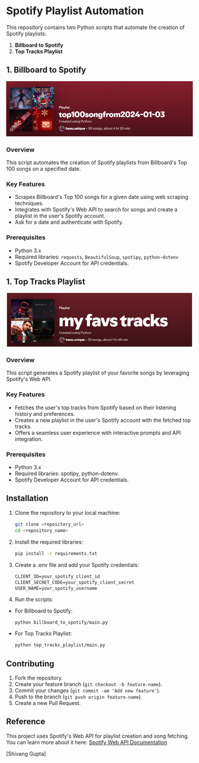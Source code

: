 # Spotify Playlist Automation  

This repository contains two Python scripts that automate the creation of Spotify playlists:  
1. **Billboard to Spotify**  
2. **Top Tracks Playlist**  

## 1. Billboard to Spotify  

![](images/BillBoardToSpotify.png)

### Overview  
This script automates the creation of Spotify playlists from Billboard's Top 100 songs on a specified date.  

### Key Features  
- Scrapes Billboard's Top 100 songs for a given date using web scraping techniques.  
- Integrates with Spotify's Web API to search for songs and create a playlist in the user's Spotify account.  
- Ask for a date and authenticate with Spotify.  

### Prerequisites  
- Python 3.x  
- Required libraries: `requests`, `BeautifulSoup`, `spotipy`, `python-dotenv`
- Spotify Developer Account for API credentials.  

## 1. Top Tracks Playlist 

<p align="center">
  <img src="images/TopTracks.png" alt="" width="500"/>
</p>

### Overview  
This script generates a Spotify playlist of your favorite songs by leveraging Spotify's Web API.  

### Key Features  
- Fetches the user's top tracks from Spotify based on their listening history and preferences.
- Creates a new playlist in the user's Spotify account with the fetched top tracks.
- Offers a seamless user experience with interactive prompts and API integration. 

### Prerequisites  
- Python 3.x
- Required libraries: spotipy, python-dotenv.
- Spotify Developer Account for API credentials. 

## Installation

1. Clone the repository to your local machine:
   ```bash
   git clone <repository_url>
   cd <repository_name>

2. Install the required libraries:
   ```bash
   pip install -r requirements.txt

3. Create a .env file and add your Spotify credentials:
    ```.env
    CLIENT_ID=your_spotify_client_id
    CLIENT_SECRET_CODE=your_spotify_client_secret
    USER_NAME=your_spotify_username

4. Run the scripts:
- For Billboard to Spotify:
    ```bash
    python billboard_to_spotify/main.py
- For Top Tracks Playlist:
    ```bash
    python top_tracks_playlist/main.py

## Contributing

1. Fork the repository.
2. Create your feature branch (`git checkout -b feature-name`).
3. Commit your changes (`git commit -am 'Add new feature'`).
4. Push to the branch (`git push origin feature-name`).
5. Create a new Pull Request.

## Reference
This project uses Spotify's Web API for playlist creation and song fetching. You can learn more about it here:
[Spotify Web API Documentation](https://developer.spotify.com/documentation/web-api)

[Shivang Gupta]